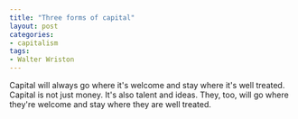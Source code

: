 ```yaml
---
title: "Three forms of capital"
layout: post
categories:
- capitalism
tags:
- Walter Wriston
---
```


Capital will always go where it's welcome and stay where it's well treated. Capital is not just money. It's also talent and ideas. They, too, will go where they're welcome and stay where they are well treated.